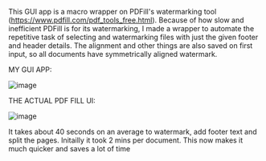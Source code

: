 This GUI app is a macro wrapper on PDFill's watermarking tool (https://www.pdfill.com/pdf_tools_free.html). Because of how slow and inefficient PDFill is for its watermarking, I made a wrapper to automate the repetitive task of selecting and watermarking files with just the given footer and header details. The alignment and other things are also saved on first input, so all documents have symmetrically aligned watermark.

MY GUI APP:

![image](https://user-images.githubusercontent.com/88423149/164878114-bcce7a5a-63bf-4f74-9ece-f991fce859f3.png)

THE ACTUAL PDF FILL UI:

![image](https://user-images.githubusercontent.com/88423149/165281920-47e41246-690e-40e8-8f87-0371fb64d2d4.png)


It takes about 40 seconds on an average to watermark, add footer text and split the pages. Initailly it took 2 mins per document. This now makes it much quicker and saves a lot of time
